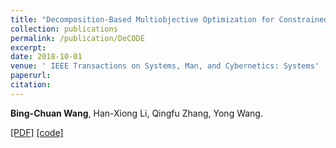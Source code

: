 ```yaml
---
title: "Decomposition-Based Multiobjective Optimization for Constrained Evolutionary Optimization"
collection: publications
permalink: /publication/DeCODE
excerpt: 
date: 2018-10-01
venue: ' IEEE Transactions on Systems, Man, and Cybernetics: Systems'
paperurl: 
citation: 
---
```

__Bing-Chuan Wang__, Han-Xiong Li, Qingfu Zhang, Yong Wang.

[\[PDF\]](http://bingchuanwang.github.io/files/DeCODE.pdf) [\[code\]](http://bingchuanwang.github.io/files/DeCODE.rar)
